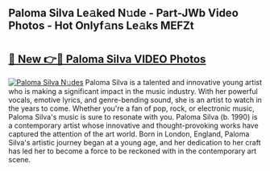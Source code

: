 ## Paloma Silva Le𝚊ked N𝚞de - Part-JWb Video Photos - Hot Onlyf𝚊ns Le𝚊ks MEFZt

# <h2><a href="http://ab47339.deff.icu/?id=Paloma+Silva">🔗 New 👉🔴 Paloma Silva VIDEO Photos</a></h2>

[![Paloma Silva N𝚞des](https://i.imgur.com/rIISA9y.gif)](http://ab47339.deff.icu/?id=Paloma+Silva)
Paloma Silva is a talented and innovative young artist who is making a significant impact in the music industry. With her powerful vocals, emotive lyrics, and genre-bending sound, she is an artist to watch in the years to come. Whether you're a fan of pop, rock, or electronic music, Paloma Silva's music is sure to resonate with you. Paloma Silva (b. 1990) is a contemporary artist whose innovative and thought-provoking works have captured the attention of the art world. Born in London, England, Paloma Silva's artistic journey began at a young age, and her dedication to her craft has led her to become a force to be reckoned with in the contemporary art scene.
